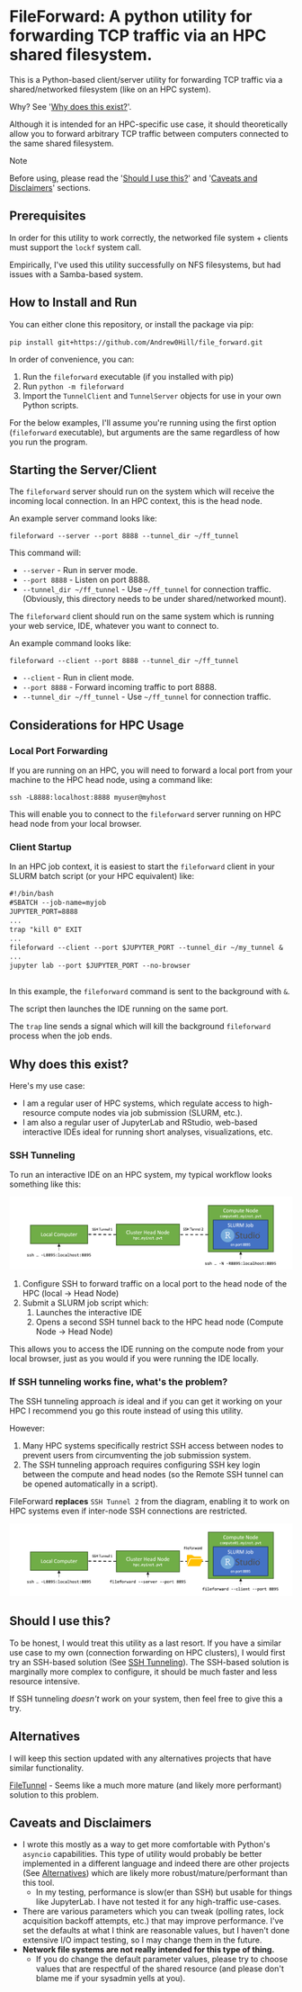 # FileForward: A python utility for forwarding TCP traffic via an HPC shared filesystem.

This is a Python-based client/server utility for forwarding TCP traffic via a shared/networked filesystem (like on an HPC system).

Why? See '[Why does this exist?](#why-does-this-exist)'. 

Although it is intended for an HPC-specific use case, it should theoretically allow you to forward arbitrary TCP traffic between computers connected to the same shared filesystem.

> [!NOTE]
> Before using, please read the '[Should I use this?](#should-i-use-this)' and '[Caveats and Disclaimers](#caveats-and-disclaimers)' sections.

## Prerequisites

In order for this utility to work correctly, the networked file system + clients must support the `lockf` system call.

Empirically, I've used this utility successfully on NFS filesystems, but had issues with a Samba-based system.  

## How to Install and Run

You can either clone this repository, or install the package via pip:

`pip install git+https://github.com/Andrew0Hill/file_forward.git`

In order of convenience, you can:
1. Run the `fileforward` executable (if you installed with pip)
2. Run `python -m fileforward`
3. Import the `TunnelClient` and `TunnelServer` objects for use in your own Python scripts.

For the below examples, I'll assume you're running using the first option (`fileforward` executable), but arguments are the same regardless of how you run the program.

## Starting the Server/Client

The `fileforward` server should run on the system which will receive the incoming local connection. In an HPC context, this is the head node. 

An example server command looks like:

```shell
fileforward --server --port 8888 --tunnel_dir ~/ff_tunnel
```

This command will:
- `--server` - Run in server mode.
- `--port 8888` - Listen on port 8888.
- `--tunnel_dir ~/ff_tunnel` - Use `~/ff_tunnel` for connection traffic. (Obviously, this directory needs to be under shared/networked mount).

The `fileforward` client should run on the same system which is running your web service, IDE, whatever you want to connect to.

An example command looks like:

```shell
fileforward --client --port 8888 --tunnel_dir ~/ff_tunnel
```

- `--client` - Run in client mode.
- `--port 8888` - Forward incoming traffic to port 8888.
- `--tunnel_dir ~/ff_tunnel` - Use `~/ff_tunnel` for connection traffic. 

## Considerations for HPC Usage

### Local Port Forwarding
If you are running on an HPC, you will need to forward a local port from your machine to the HPC head node, using a command like:

```shell
ssh -L8888:localhost:8888 myuser@myhost
```

This will enable you to connect to the `fileforward` server running on HPC head node from your local browser.

### Client Startup
In an HPC job context, it is easiest to start the `fileforward` client in your SLURM batch script (or your HPC equivalent) like:

```shell
#!/bin/bash
#SBATCH --job-name=myjob
JUPYTER_PORT=8888
...
trap "kill 0" EXIT
...
fileforward --client --port $JUPYTER_PORT --tunnel_dir ~/my_tunnel &
...
jupyter lab --port $JUPYTER_PORT --no-browser
 
```

In this example, the `fileforward` command is sent to the background with `&`.

The script then launches the IDE running on the same port.

The `trap` line sends a signal which will kill the background `fileforward` process when the job ends.

## Why does this exist?
Here's my use case:
- I am a regular user of HPC systems, which regulate access to high-resource compute nodes via job submission (SLURM, etc.).
- I am also a regular user of JupyterLab and RStudio, web-based interactive IDEs ideal for running short analyses, visualizations, etc.

### SSH Tunneling
To run an interactive IDE on an HPC system, my typical workflow looks something like this:

![Diagram showing an SSH connection with local forwarding between a local computer and HPC head node, and an SSH connection with remote forwarding connecting an HPC compute node back to the head node.](img/ssh_tunnel.png)

1. Configure SSH to forward traffic on a local port to the head node of the HPC (local -> Head Node)
2. Submit a SLURM job script which:
   1. Launches the interactive IDE
   2. Opens a second SSH tunnel back to the HPC head node (Compute Node -> Head Node)  

This allows you to access the IDE running on the compute node from your local browser, just as you would if you were running the IDE locally.

### If SSH tunneling works fine, what's the problem?
The SSH tunneling approach *is* ideal and if you can get it working on your HPC I recommend you go this route instead of using this utility. 

However:
1. Many HPC systems specifically restrict SSH access between nodes to prevent users from circumventing the job submission system.
2. The SSH tunneling approach requires configuring SSH key login between the compute and head nodes (so the Remote SSH tunnel can be opened automatically in a script).

FileForward **replaces** `SSH Tunnel 2` from the diagram, enabling it to work on HPC systems even if inter-node SSH connections are restricted. 

![Diagram showing an SSH connection with local forwarding between a local computer and HPC head node, and a file forwarding connection between HPC head and compute nodes.](img/file_forward.png)

## Should I use this?

To be honest, I would treat this utility as a last resort. If you have a similar use case to my own (connection forwarding on HPC clusters), I would first try an SSH-based solution (See [SSH Tunneling](#ssh-tunneling)). The SSH-based solution is marginally more complex to configure, it should be much faster and less resource intensive.

If SSH tunneling *doesn't* work on your system, then feel free to give this a try.

## Alternatives

I will keep this section updated with any alternatives projects that have similar functionality.

[FileTunnel](https://github.com/fiddyschmitt/File-Tunnel) - Seems like a much more mature (and likely more performant) solution to this problem.

## Caveats and Disclaimers
- I wrote this mostly as a way to get more comfortable with Python's `asyncio` capabilities. This type of utility would probably be better implemented in a different language and indeed there are other projects (See [Alternatives](#alternatives)) which are likely more robust/mature/performant than this tool.
  - In my testing, performance is slow(er than SSH) but usable for things like JupyterLab. I have not tested it for any high-traffic use-cases.
- There are various parameters which you can tweak (polling rates, lock acquisition backoff attempts, etc.) that may improve performance. I've set the defaults at what I think are reasonable values, but I haven't done extensive I/O impact testing, so I may change them in the future.
- **Network file systems are not really intended for this type of thing.**
  - If you do change the default parameter values, please try to choose values that are respectful of the shared resource (and please don't blame me if your sysadmin yells at you).  





